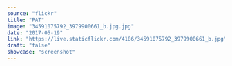 ```yaml
---
source: "flickr"
title: "PAT"
image: "34591075792_3979900661_b.jpg.jpg"
date: "2017-05-19"
link: "https://live.staticflickr.com/4186/34591075792_3979900661_b.jpg"
draft: "false"
showcase: "screenshot"
---
```

